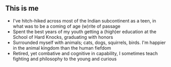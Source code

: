 ## This is me
- I've hitch-hiked across most of the Indian subcontinent as a teen, in what was to be a coming of age (w)rite of passage
- Spent the best years of my youth getting a (high)er education at the School of Hard Knocks, graduating with honors
- Surrounded myself with animals; cats, dogs, squirrels, birds. I'm happier in the animal kingdom than the human fiefdom
- Retired, yet combative and cognitive in capability, I sometimes teach fighting and philosophy to the young and curious